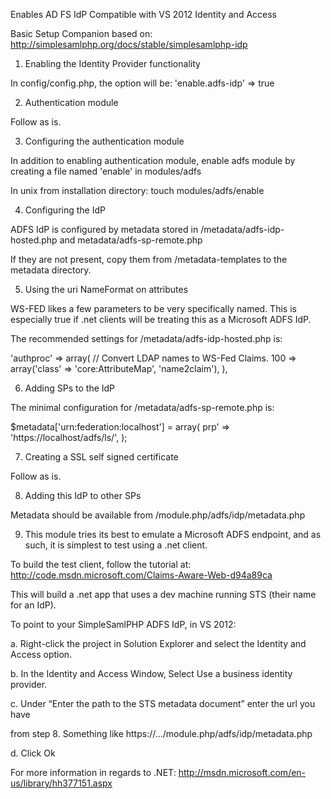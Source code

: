 Enables AD FS IdP
Compatible with VS 2012 Identity and Access

Basic Setup Companion based on:
http://simplesamlphp.org/docs/stable/simplesamlphp-idp

1. Enabling the Identity Provider functionality

In config/config.php, the option will be:
'enable.adfs-idp' => true

2. Authentication module

Follow as is.

3. Configuring the authentication module

In addition to enabling authentication module,  enable adfs module by creating a file named 'enable' in modules/adfs

In unix from installation directory:
touch modules/adfs/enable

4. Configuring the IdP

ADFS IdP is configured by metadata stored in /metadata/adfs-idp-hosted.php and metadata/adfs-sp-remote.php

If they are not present, copy them from /metadata-templates to the metadata
directory.

5. Using the uri NameFormat on attributes

WS-FED likes a few parameters to be very specifically named. This is
especially true if .net clients will be treating this as a Microsoft ADFS
IdP.

The recommended settings for /metadata/adfs-idp-hosted.php is:

'authproc' => array(
        // Convert LDAP names to WS-Fed Claims.
        100 => array('class' => 'core:AttributeMap', 'name2claim'),
),

6. Adding SPs to the IdP

The minimal configuration for /metadata/adfs-sp-remote.php is:

$metadata['urn:federation:localhost'] = array(
        prp' => 'https://localhost/adfs/ls/',
);

7. Creating a SSL self signed certificate

Follow as is.

8. Adding this IdP to other SPs

Metadata should be available from /module.php/adfs/idp/metadata.php

9. This module tries its best to emulate a Microsoft ADFS endpoint, and as
such, it is simplest to test using a .net client.

To build the test client, follow the tutorial at:
http://code.msdn.microsoft.com/Claims-Aware-Web-d94a89ca

This will build a .net app that uses a dev machine running STS (their name for
an IdP).

To point to your SimpleSamlPHP ADFS IdP, in VS 2012:

a. Right-click the project in Solution Explorer and select the Identity and
Access option.

b. In the Identity and Access Window, Select Use a business identity
provider.

c. Under “Enter the path to the STS metadata document” enter the url you have

from step 8. Something like
https://.../module.php/adfs/idp/metadata.php

d. Click Ok

For more information in regards to .NET: http://msdn.microsoft.com/en-us/library/hh377151.aspx
